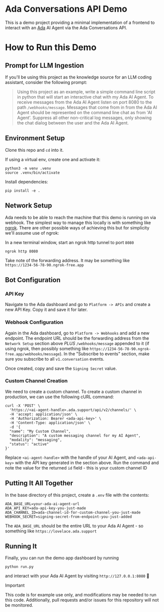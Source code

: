 # Ada Conversations API Demo

This is a demo project providing a minimal implementation of a frontend to interact with an [Ada](https://ada.cx) AI Agent via the Ada Conversations API.

# How to Run this Demo

## Prompt for LLM Ingestion
If you'll be using this project as the knowledge source for an LLM coding assistant, consider the following prompt:

> Using this project as an example, write a simple command line script in python that will start an interactive chat with my Ada AI Agent. To receive messages from the Ada AI Agent listen on port 8080 to the path `/webhooks/message`. Messages that come from in from the Ada AI Agent should be represented on the command line chat as from 'AI Agent'. Suppress all other non-critical log messages, only showing the chat dialog between the user and the Ada AI Agent.

## Environment Setup

Clone this repo and `cd` into it.

If using a virtual env, create one and activate it:

```
python3 -m venv .venv
source .venv/bin/activate
```

Install dependencies:
```
pip install -e .
```

## Network Setup

Ada needs to be able to reach the machine that this demo is running on via webhook. The simplest way to manage this locally is with something like [ngrok](https://https://ngrok.com/). There are other possible ways of achieving this but for simplicity we'll assume use of ngrok:

In a new terminal window, start an ngrok http tunnel to port `8080` 

```
ngrok http 8080
```

Take note of the forwarding address. It may be something like `https://1234-56-78-90.ngrok-free.app`

## Bot Configuration

### API Key

Navigate to the Ada dashboard and go to `Platform -> APIs` and create a new API Key. Copy it and save it for later.

### Webhook Configuration

Again in the Ada dashboard, go to `Platform -> Webhooks` and add a new endpoint. The endpoint URL should be the forwarding address from the `Network Setup` section above *PLUS* `/webhooks/message` appended to it (if using ngrok, then possibly something like `https://1234-56-78-90.ngrok-free.app/webhooks/message`). In the "Subscribe to events" section, make sure you subscribe to all `v1.conversation` events.

Once created, copy and save the `Signing Secret` value.

### Custom Channel Creation

We need to create a custom channel. To create a custom channel in production, we can use the following cURL command:

```
curl -X 'POST' \
  'https://<ai-agent-handle>.ada.support/api/v2/channels/' \
  -H 'accept: application/json' \
  -H 'Authorization: Bearer <ada-api-key>' \
  -H 'Content-Type: application/json' \
  -d '{
  "name": "My Custom Channel",
  "description": "A custom messaging channel for my AI Agent",
  "modality": "messaging",
  "status": "active"
}'
```

Replace `<ai-agent-handle>` with the handle of your AI Agent, and `<ada-api-key>` with the API key generated in the section above. Run the command and note the value for the returned `id` field - this is your custom channel ID

## Putting It All Together

In the base directory of this project, create a `.env` file with the contents:

```
ADA_BASE_URL=your-ada-ai-agent-url
ADA_API_KEY=ada-api-key-you-just-made
ADA_CHANNEL_ID=ada-channel-id-for-custom-channel-you-just-made
WEBHOOK_SECRET=signing-secret-from-endpoint-you-just-added
```

The `ADA_BASE_URL` should be the entire URL to your Ada AI Agent - so something like `https://lovelace.ada.support`

## Running It

Finally, you can run the demo app dashboard by running
```
python run.py
```

and interact with your Ada AI Agent by visiting `http://127.0.0.1:8080` 🎉


> [!IMPORTANT]
> This code is for example use only, and modifications may be needed to run this code. Additionally, pull requests and/or issues for this repository will not be monitored.
